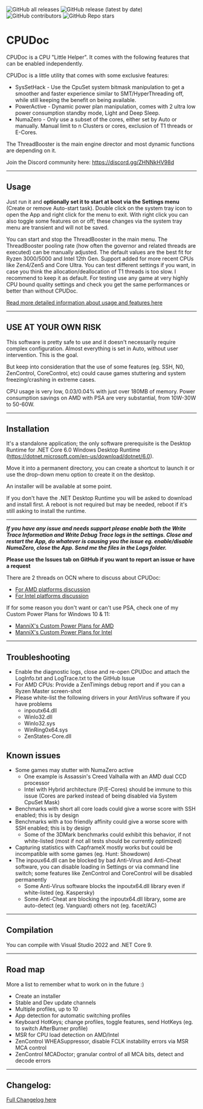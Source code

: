 ﻿![GitHub all releases](https://img.shields.io/github/downloads/mann1x/CPUDoc/total)
![GitHub release (latest by date)](https://img.shields.io/github/v/release/mann1x/CPUDoc)
![GitHub contributors](https://img.shields.io/github/contributors/mann1x/CPUDoc)
![GitHub Repo stars](https://img.shields.io/github/stars/mann1x/CPUDoc?style=social)

# CPUDoc


CPUDoc is a CPU "Little Helper".
It comes with the following features that can be enabled independently.

CPUDoc is a little utility that comes with some exclusive features:

- SysSetHack - Use the CpuSet system bitmask manipulation to get a smoother and faster experience similar to SMT/HyperThreading off, while still keeping the benefit on being available.
- PowerActive - Dynamic power plan manipulation, comes with 2 ultra low power consumption standby mode, Light and Deep Sleep.
- NumaZero - Only use a subset of the cores, either set by Auto or manually. Manual limit to n Clusters or cores, exclusion of T1 threads or E-Cores.

The ThreadBooster is the main engine director and most dynamic functions are depending on it.

Join the Discord community here: https://discord.gg/ZHNNkHV98d

---

## Usage

Just run it and **optionally set it to start at boot via the Settings menu** (Create or remove Auto-start task).
Double click on the system tray icon to open the App and right click for the menu to exit.
With right click you can also toggle some features on or off; these changes via the system tray menu are transient and will not be saved.

You can start and stop the ThreadBooster in the main menu.
The ThreadBooster pooling rate (how often the governor and related threads are executed) can be manually adjusted.
The default values are the best fit for Ryzen 3000/5000 and Intel 12th Gen.
Support added for more recent CPUs like Zen4/Zen5 and Core Ultra.
You can test different settings if you want, in case you think the allocation/deallocation of T1 threads is too slow.
I recommend to keep it as default.
For testing use any game at very highly CPU bound quality settings and check you get the same performances or better than without CPUDoc.

[Read more detailed information about usage and features here](USAGE.md)

---

## **USE AT YOUR OWN RISK**

This software is pretty safe to use and it doesn't necessarily require complex configuration.
Almost everything is set in Auto, without user intervention. This is the goal.

But keep into consideration that the use of some features (eg. SSH, N0, ZenControl, CoreControl, etc) could cause games stuttering and system freezing/crashing in extreme cases.

CPU usage is very low, 0.03/0.04% with just over 180MB of memory.
Power consumption savings on AMD with PSA are very substantial, from 10W-30W to 50-60W.

---

## Installation

It's a standalone application; the only software prerequisite is the Desktop Runtime for .NET Core 6.0 Windows Desktop Runtime (https://dotnet.microsoft.com/en-us/download/dotnet/6.0).

Move it into a permanent directory, you can create a shortcut to launch it or use the drop-down menu option to create it on the desktop.

An installer will be available at some point.

If you don't have the .NET Desktop Runtime you will be asked to download and install first. A reboot is not required but may be needed, reboot if it's still asking to install the runtime.

---

***If you have any issue and needs support please enable both the Write Trace Information and Write Debug Trace logs in the settings.
Close and restart the App, do whatever is causing you the issue eg. enable/disable NumaZero, close the App.
Send me the files in the Logs folder.***

****Please use the Issues tab on GitHub if you want to report an issue or have a request****

There are 2 threads on OCN where to discuss about CPUDoc:
- [For AMD platforms discussion](https://www.overclock.net/threads/cpudoc-little-cpu-helper-tool-with-some-exclusive-features.1802081/)
- [For Intel platforms discussion](https://www.overclock.net/threads/cpudoc-little-cpu-helper-tool-with-some-exclusive-features.1802082/)

If for some reason you don't want or can't use PSA, check one of my Custom Power Plans for Windows 10 & 11:
- [ManniX's Custom Power Plans for AMD](https://www.overclock.net/threads/ryzen-custom-power-plans-for-windows-10-balanced-and-ultimate.1776353/)
- [ManniX's Custom Power Plans for Intel](https://www.overclock.net/threads/intel-custom-power-plans-for-windows.1802309/)

---
## Troubleshooting

- Enable the diagnostic logs, close and re-open CPUDoc and attach the LogInfo.txt and LogTrace.txt to the GitHub Issue
- For AMD CPUs: Provide a ZenTimings debug report and if you can a Ryzen Master screen-shot
- Please white-list the following drivers in your AntiVirus software if you have problems
  - inpoutx64.dll
  - WinIo32.dll
  - WinIo32.sys
  - WinRing0x64.sys
  - ZenStates-Core.dll

## Known issues

- Some games may stutter with NumaZero active
    - One example is Assassin's Creed Valhalla with an AMD dual CCD processor
    - Intel with Hybrid architecture (P/E-Cores) should be immune to this issue (Cores are parked instead of being disabled via System CpuSet Mask)
- Benchmarks with short all core loads could give a worse score with SSH enabled; this is by design
- Benchmarks with a too friendly affinity could give a worse score with SSH enabled; this is by design
    - Some of the 3DMark benchmarks could exhibit this behavior, if not white-listed (most if not all tests should be currently optimized)
- Capturing statistics with CapframeX mostly works but could be incompatible with some games (eg. Hunt: Showdown)
- The inpoux64.dll can be blocked by bad Anti-Virus and Anti-Cheat software, you can disable loading in Settings or via command line switch; some features like ZenControl and CoreControl will be disabled permanently
  - Some Anti-Virus software blocks the inpoutx64.dll library even if white-listed (eg. Kaspersky)
  - Some Anti-Cheat are blocking the inpoutx64.dll library, some are auto-detect (eg. Vanguard) others not (eg. faceit/AC)

---

## Compilation

You can compile with Visual Studio 2022 and .NET Core 9.

---

## Road map

More a list to remember what to work on in the future :)

- Create an installer
- Stable and Dev update channels
- Multiple profiles, up to 10
- App detection for automatic switching profiles
- Keyboard HotKeys; change profiles, toggle features, send HotKeys (eg. to switch AfterBurner profile)
- MSR for CPU load detection on AMD/Intel
- ZenControl WHEASuppressor, disable FCLK instability errors via MSR MCA control
- ZenControl MCADoctor; granular control of all MCA bits, detect and decode errors

---


## Changelog:

[Full Changelog here](CHANGELOG.md)
